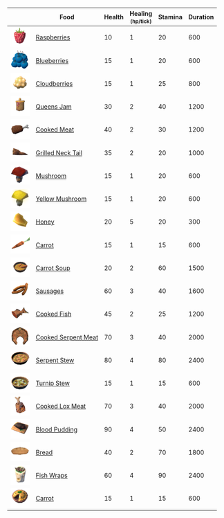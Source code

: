 <style>
img {width:45px;}
</style>

| | Food | Health | Healing<br><small>(hp/tick)</small> | Stamina | Duration |
|---------------------------------------------------------------- | ------------------------------------- | -- | - | -- | --- | 
| [![Raspberry](/assets/raspberries.png)](../../item/raspberries) | [Raspberries](../../item/raspberries) | 10 | 1 | 20 | 600 |
| [![Blueberry](/assets/blueberries.png)](../../item/blueberries) | [Blueberries](../../item/blueberries) | 15 | 1 | 20 | 600 |
| [![Cloudberries](/assets/cloudberries.png)](../../item/cloudberries) | [Cloudberries](../../item/cloudberries) | 15 | 1 | 25 | 800 |
| [![Queens Jam](/assets/queens_jam.png)](../../item/queens_jam) | [Queens Jam](../../item/queens_jam_) | 30 | 2 | 40 | 1200 |
| [![Cooked Meat](/assets/cooked_meat.png)](../../item/cooked_meat) | [Cooked Meat](../../item/cooked_meat) | 40 | 2 | 30 | 1200 |
| [![Grilled Neck Tail](/assets/grilled_neck_tail.png)](../../item/grilled_neck_tail) | [Grilled Neck Tail](../../item/grilled_neck_tail) | 35 | 2 | 20 | 1000 |
| [![Mushroom](/assets/mushroom.png)](../../item/mushroom) | [Mushroom](../../item/mushroom) | 15 | 1 | 20 | 600 |
| [![Yellow Mushroom](/assets/yellow_mushroom.png)](../../item/yellow_mushroom) | [Yellow Mushroom](../../item/yellow_mushroom) | 15 | 1 | 20 | 600 |
| [![Honey](/assets/honey.png)](../../item/honey) | [Honey](../../item/honey) | 20 | 5 | 20 | 300 |
| [![Carrot](/assets/carrot.png)](../../item/carrot) | [Carrot](../../item/carrot) | 15 | 1 | 15 | 600 |
| [![Carrot Soup](/assets/carrot_soup.png)](../../item/carrot_soup) | [Carrot Soup](../../item/carrot_soup) | 20 | 2 | 60 | 1500 |
| [![Sausages](/assets/sausages.png)](../../item/sausages) | [Sausages](../../item/sausages) | 60 | 3 | 40 | 1600 |
| [![Cooked Fish](/assets/cooked_fish.png)](../../item/cooked_fish) | [Cooked Fish](../../item/cooked_fish) | 45 | 2 | 25 | 1200 |
| [![Cooked Serpent Meat](/assets/cooked_serpent_meat.png)](../../item/cooked_serpent_meat) | [Cooked Serpent Meat](../../item/cooked_serpent_meat) | 70 | 3 | 40 | 2000 |
| [![Serpent Stew](/assets/serpent_stew.png)](../../item/serpent_stew) | [Serpent Stew](../../item/serpent_stew) | 80 | 4 | 80 | 2400 |
| [![Turnip Stew](/assets/turnip_stew.png)](../../item/turnip_stew) | [Turnip Stew](../../item/turnip_stew) | 15 | 1 | 15 | 600 |
| [![Cooked Lox Meat](/assets/cooked_lox_meat.png)](../../item/cooked_lox_meat) | [Cooked Lox Meat](../../item/cooked_lox_meat) | 70 | 3 | 40 | 2000 |
| [![Blood Pudding](/assets/blood_pudding.png)](../../item/blood_pudding) | [Blood Pudding](../../item/blood_pudding) | 90 | 4 | 50 | 2400 |
| [![Bread](/assets/bread.png)](../../item/bread) | [Bread](../../item/bread) | 40 | 2 | 70  | 1800 |
| [![Fish Wraps](/assets/fish_wraps.png)](../../item/fish_wraps) | [Fish Wraps](../../item/fish_wraps) | 60 | 4 | 90 | 2400 |
| [![Lox Meat Pie](/assets/lox_meat_pie.png)](../../item/lox_meat_pie) | [Carrot](../../item/lox_meat_pie) | 15 | 1 | 15 | 600 |
